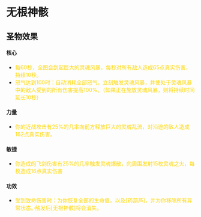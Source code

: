 # 无根神骸

## 圣物效果

#### **核心**

- <font color="#ffd700">每60秒，全图会刮起巨大的灵魂风暴，每秒对所有敌人造成65点真实伤害，持续10秒。</font>
- <font color="#ffd700">怒气达到100时：自动消耗全部怒气，立刻触发灵魂风暴，并使处于灵魂风暴中的敌人受到的所有伤害提高100%。（如果正在施放灵魂风暴，则将持续时间延长10秒）</font>

#### **力量**

- <font color="#ffd700">你的近战攻击有25%的几率向前方释放巨大的灵魂乱流，对沿途的敌人造成162点真实伤害。</font>

#### **敏捷**

- <font color="#ffd700">你造成的飞剑伤害有25%的几率触发灵魂爆散，向周围发射15枚灵魂之火，每枚造成16点真实伤害</font>

#### **功效**

- <font color="#ffd700">受到致命伤害时：为你恢复全部的生命值，以及[药葫芦]，并为你移除所有异常状态。·触发后[无根神骸]将会消失。</font>